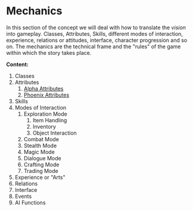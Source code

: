 # Mechanics

In this section of the concept we will deal with how to translate the *vision* into gameplay. Classes, Attributes, Skills, different modes of interaction, experience, relations or attitudes, interface, character progression and so on. The mechanics are the technical frame and the "rules" of the game within which the story takes place. 


**Content:**

1. Classes
2. Attributes
    1. [Alpha Attributes](/mechanics/attributes-alpha)
    2. [Phoenix Attributes](/mechanics/attributes-phoenix)
3. Skills
4. Modes of Interaction
    1. Exploration Mode
        1. Item Handling
        2. Inventory
        3. Object Interaction
    2. Combat Mode
    3. Stealth Mode
    4. Magic Mode
    5. Dialogue Mode
    6. Crafting Mode
    7. Trading Mode
5. Experience or "Arts"
6. Relations
7. Interface
8. Events
9. AI Functions 


